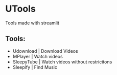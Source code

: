# UTools
Tools made with streamlit

## Tools:  
- Udownload | Download Videos
- MPlayer | Watch videos
- SleepyTube | Watch videos without restricitons
- Sleepify | Find Music
